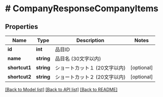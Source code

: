 # # CompanyResponseCompanyItems

## Properties

Name | Type | Description | Notes
------------ | ------------- | ------------- | -------------
**id** | **int** | 品目ID |
**name** | **string** | 品目名 (30文字以内) |
**shortcut1** | **string** | ショートカット１ (20文字以内) | [optional]
**shortcut2** | **string** | ショートカット２ (20文字以内) | [optional]

[[Back to Model list]](../../README.md#models) [[Back to API list]](../../README.md#endpoints) [[Back to README]](../../README.md)
